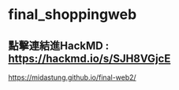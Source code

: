 # final_shoppingweb
## 點擊連結進HackMD : https://hackmd.io/s/SJH8VGjcE
 https://midastung.github.io/final-web2/
